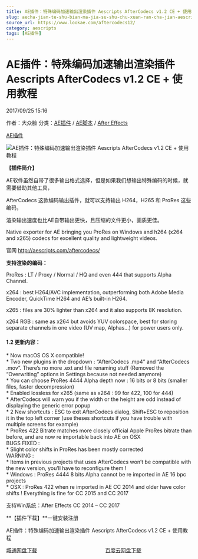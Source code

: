 ```yaml
---
title: AE插件：特殊编码加速输出渲染插件 Aescripts AfterCodecs v1.2 CE + 使用教程
slug: aecha-jian-te-shu-bian-ma-jia-su-shu-chu-xuan-ran-cha-jian-aescripts-aftercodecs-v1-2-ce-shi-yong-jiao-cheng
source_url: https://www.lookae.com/aftercodecs12/
category: aescripts
tags: [AE插件]
---
```

# AE插件：特殊编码加速输出渲染插件 Aescripts AfterCodecs v1.2 CE + 使用教程

2017/09/25 15:16

作者：大众脸
分类：[AE插件](https://www.lookae.com/after-effects/aechajian/) / [AE脚本](https://www.lookae.com/after-effects/aescripts/) / [After Effects](https://www.lookae.com/after-effects/)

[AE插件](https://www.lookae.com/tag/ae%e6%8f%92%e4%bb%b6/)

![AE插件：特殊编码加速输出渲染插件 Aescripts AfterCodecs v1.2 CE + 使用教程](https://www.lookae.com/wp-content/uploads/2017/05/AfterCodecs-.jpg "AE插件：特殊编码加速输出渲染插件 Aescripts AfterCodecs v1.2 CE + 使用教程-LookAE.com")

**【插件简介】**

AE软件虽然自带了很多输出格式选择，但是如果我们想输出特殊编码的时候，就需要借助其他工具，

AfterCodecs 这款编码输出插件，就可以支持输出 H264，H265 和 ProRes 这些编码，

渲染输出速度也比AE自带输出更快，且压缩的文件更小，画质更佳。

Native exporter for AE bringing you ProRes on Windows and h264 (x264 and x265) codecs for excellent quality and lightweight videos.

官网 http://aescripts.com/aftercodecs/

**支持渲染的编码：**

ProRes : LT / Proxy / Normal / HQ and even 444 that supports Alpha Channel.

x264 : best H264/AVC implementation, outperforming both Adobe Media Encoder, QuickTime H264 and AE’s built-in H264.

x265 : files are 30% lighter than x264 and it also supports 8K resolution.

x264 RGB : same as x264 but avoids YUV colorspace, best for storing separate channels in one video (UV map, Alphas…) for power users only.

#### 1.2 更新内容：

\* Now macOS OS X compatible!  
\* Two new plugins in the dropdown : “AfterCodecs .mp4” and “AfterCodecs .mov”. There’s no more .ext and file renaming stuff (Removed the “Overwriting” options in Settings because not needed anymore)  
\* You can choose ProRes 4444 Alpha depth now : 16 bits or 8 bits (smaller files, faster decompression)  
\* Enabled lossless for x265 (same as x264 : 99 for 422, 100 for 444)  
\* AfterCodecs will warn you if the width or the height are odd instead of displaying the generic error popup  
\* 2 New shortcuts : ESC to exit AfterCodecs dialog, Shift+ESC to reposition it in the top left corner (use theses shortcuts if you have trouble with multiple screens for example)  
\* ProRes 422 Bitrate matches more closely official Apple ProRes bitrate than before, and are now re importable back into AE on OSX  
BUGS FIXED :  
\* Slight color shifts in ProRes has been mostly corrected  
WARNING :  
\* Items in previous projects that uses AfterCodecs won’t be compatible with the new version, you’ll have to reconfigure them !  
\* Windows : ProRes 4444 8 bits Alpha cannot be re imported in AE 16 bpc projects  
\* OSX : ProRes 422 when re imported in AE CC 2014 and older have color shifts ! Everything is fine for CC 2015 and CC 2017

支持Win系统：After Effects CC 2014 – CC 2017

**【插件下载】**一键安装注册

AE插件：特殊编码加速输出渲染插件 Aescripts AfterCodecs v1.2 CE + 使用教程

[城通网盘下载](https://www.pipipan.com/fs/680462-221741711)                                               [百度云网盘下载](https://pan.baidu.com/s/1c2nhMI8)
